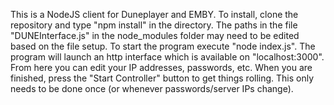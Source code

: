 This is a NodeJS client for Duneplayer and EMBY.  To install, clone the repository and type "npm install" in the directory.  The paths in the file "DUNEInterface.js" in the node_modules folder may need to be edited based on the file setup.  To start the program execute "node index.js".  The program will launch an http interface which is available on "localhost:3000".  From here you can edit your IP addresses, passwords, etc.  When you are finished, press the "Start Controller" button to get things rolling.  This only needs to be done once (or whenever passwords/server IPs change).
